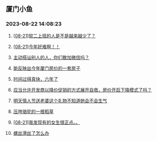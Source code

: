 ## 厦门小鱼 
### 2023-08-22 14:08:23

1. [[08-21]软二上班的人是不是越来越少了？](http://bbs.xmfish.com/read-htm-tid-18057884.html)

2. [[08-21]今年好难啊！！](http://bbs.xmfish.com/read-htm-tid-18057857.html)

3. [主动搭讪别人的人，你们敢加微信吗？](http://bbs.xmfish.com/read-htm-tid-18057908.html)

4. [能反映出今年厦门房价的一套房子](http://bbs.xmfish.com/read-htm-tid-18058104.html)

5. [时间过得真快，六年了](http://bbs.xmfish.com/read-htm-tid-18057885.html)

6. [应当允许开发商以降价促销的方式展开自救，房价开启下降模式了吗？](http://bbs.xmfish.com/read-htm-tid-18057925.html)

7. [明天情人节送老婆这个礼物不知道她会不会生气](http://bbs.xmfish.com/read-htm-tid-18057946.html)

8. [压垮骆驼的一根稻草](http://bbs.xmfish.com/read-htm-tid-18058028.html)

9. [[08-21]我发现有的女生很正点。。](http://bbs.xmfish.com/read-htm-tid-18058132.html)

10. [螺丝滑丝了怎么办](http://bbs.xmfish.com/read-htm-tid-18057909.html)

